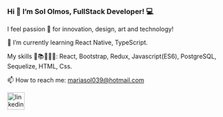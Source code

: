 ### Hi 👋  I’m Sol Olmos, FullStack Developer!  💻

I feel passion 🧡 for innovation, design, art and technology!

🌱 I’m currently learning React Native, TypeScript.

My skills 🧠📚🤓👩‍💻: React, Bootstrap, Redux, Javascript(ES6), PostgreSQL, Sequelize, HTML, Css.

📫 How to reach me:
mariasol039@hotmail.com 


[<img src='https://cdn.jsdelivr.net/npm/simple-icons@3.0.1/icons/linkedin.svg' alt='linkedin' height='40'>](https://www.linkedin.com/in/sol-olmos-fullstackdev-industrialdesigner//)  


<!--
**sololmos/sololmos** is a ✨ _special_ ✨ repository because its `README.md` (this file) appears on your GitHub profile.

Here are some ideas to get you started:

- 🔭 I’m currently working on  ...
- 🌱 I’m currently learning ...
- 👯 I’m looking to collaborate on ...
- 🤔 I’m looking for help with ...
- 💬 Ask me about ...
- 📫 How to reach me: ...
- 😄 Pronouns: ...
- ⚡ Fun fact: ...
-->
